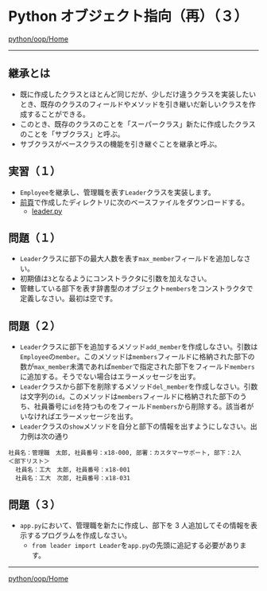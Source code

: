 # Python オブジェクト指向（再）（３）

[python/oop/Home](Home.md)

---

## 継承とは

- 既に作成したクラスとほとんど同じだが、少しだけ違うクラスを実装したいとき、既存のクラスのフィールドやメソッドを引き継いだ新しいクラスを作成することができる。
- このとき、既存のクラスのことを「スーパークラス」新たに作成したクラスのことを「サブクラス」と呼ぶ。
- サブクラスがベースクラスの機能を引き継ぐことを継承と呼ぶ。

## 実習（１）

- `Employee`を継承し、管理職を表す`Leader`クラスを実装します。
- [前頁](./python_oop_02.md)で作成したディレクトリに次のベースファイルをダウンロードする。
  - [leader.py](https://raw.githubusercontent.com/KMiyawaki/lectures/master/python/oop/02/leader.py)

## 問題（１）

- `Leader`クラスに部下の最大人数を表す`max_member`フィールドを追加しなさい。
- 初期値は`3`となるようにコンストラクタに引数を加えなさい。
- 管轄している部下を表す辞書型のオブジェクト`members`をコンストラクタで定義しなさい。最初は空です。

## 問題（２）

- `Leader`クラスに部下を追加するメソッド`add_member`を作成しなさい。引数は`Employee`の`member`。このメソッドは`members`フィールドに格納された部下の数が`max_member`未満であれば`member`で指定された部下をフィールド`members`に追加する。そうでない場合はエラーメッセージを出す。
- `Leader`クラスから部下を削除するメソッド`del_member`を作成しなさい。引数は文字列の`id`。このメソッドは`members`フィールドに格納された部下のうち、社員番号に`id`を持つものをフィールド`members`から削除する。該当者がいなければエラーメッセージを出す。
- `Leader`クラスの`show`メソッドを自分と部下の情報を出すようにしなさい。出力例は次の通り

```text
社員名：管理職　太郎, 社員番号：x18-000, 部署：カスタマーサポート, 部下：2人
＜部下リスト＞
  社員名：工大　太郎, 社員番号：x18-001
  社員名：工大　次郎, 社員番号：x18-031
```

## 問題（３）

- `app.py`において、管理職を新たに作成し、部下を 3 人追加してその情報を表示するプログラムを作成しなさい。
  - `from leader import Leader`を`app.py`の先頭に追記する必要があります。

---

[python/oop/Home](Home.md)
